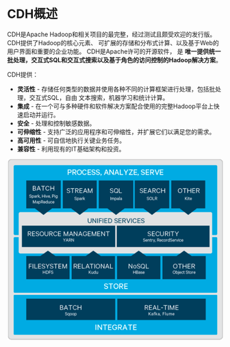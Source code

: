 CDH概述
================================================================================
CDH是Apache Hadoop和相关项目的最完整，经过测试且颇受欢迎的发行版。CDH提供了Hadoop的核心元素、
可扩展的存储和分布式计算、以及基于Web的用户界面和重要的企业功能。 CDH是Apache许可的开源软件，
是 **唯一提供统一批处理，交互式SQL和交互式搜索以及基于角色的访问控制的Hadoop解决方案**。

CDH提供：
+ **灵活性** - 存储任何类型的数据并使用各种不同的计算框架进行处理，包括批处理，交互式SQL，自由
文本搜索，机器学习和统计计算。
+ **集成** - 在一个可与多种硬件和软件解决方案配合使用的完整Hadoop平台上快速启动并运行。
+ **安全** - 处理和控制敏感数据。
+ **可伸缩性** - 支持广泛的应用程序和可伸缩性，并扩展它们以满足您的需求。
+ **高可用性** - 可自信地执行关键业务任务。
+ **兼容性** - 利用现有的IT基础架构和投资。

![CDH概述](img/1.png)

